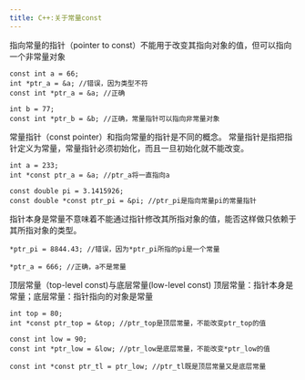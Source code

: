 ```yaml
---
title: C++:关于常量const
---
```

指向常量的指针（pointer to const）不能用于改变其指向对象的值，但可以指向一个非常量对象
```
const int a = 66;
int *ptr_a = &a; //错误，因为类型不符
const int *ptr_a = &a; //正确

int b = 77;
const int *ptr_b = &b; //正确，常量指针可以指向非常量对象 
```

常量指针（const pointer）和指向常量的指针是不同的概念。
常量指针是指把指针定义为常量，常量指针必须初始化，而且一旦初始化就不能改变。
```
int a = 233;
int *const ptr_a = &a; //ptr_a将一直指向a

const double pi = 3.1415926;
const double *const ptr_pi = &pi; //ptr_pi是指向常量pi的常量指针
```

指针本身是常量不意味着不能通过指针修改其所指对象的值，能否这样做只依赖于其所指对象的类型。
```
*ptr_pi = 8844.43; //错误，因为*ptr_pi所指的pi是一个常量

*ptr_a = 666; //正确，a不是常量

```

顶层常量（top-level const)与底层常量(low-level const)
顶层常量：指针本身是常量；底层常量：指针指向的对象是常量
```
int top = 80;
int *const ptr_top = &top; //ptr_top是顶层常量，不能改变ptr_top的值

const int low = 90;
const int *ptr_low = &low; //ptr_low是底层常量，不能改变*ptr_low的值

const int *const ptr_tl = ptr_low; //ptr_tl既是顶层常量又是底层常量

```




